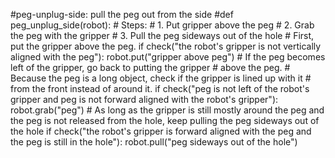 #peg-unplug-side: pull the peg out from the side
#def peg_unplug_side(robot):
    # Steps:
    #  1. Put gripper above the peg
    #  2. Grab the peg with the gripper
    #  3. Pull the peg sideways out of the hole
    # First, put the gripper above the peg.
    if check("the robot's gripper is not vertically aligned with the peg"):
        robot.put("gripper above peg")
    # If the peg becomes left of the gripper, go back to putting the gripper
    # above the peg.
    # Because the peg is a long object, check if the gripper is lined up with it
    # from the front instead of around it.
    if check("peg is not left of the robot's gripper and peg is not forward aligned with the robot's gripper"):
        robot.grab("peg")
    # As long as the gripper is still mostly around the peg and the peg is not released from the hole, keep pulling the peg sideways out of the hole
    if check("the robot's gripper is forward aligned with the peg and the peg is still in the hole"):
        robot.pull("peg sideways out of the hole")